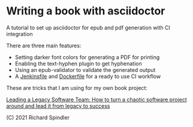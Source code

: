 # Writing a book with asciidoctor

A tutorial to set up asciidoctor for epub and pdf generation with CI integration

There are three main features:

* Setting darker font colors for generating a PDF for printing
* Enabling the text-hyphen plugin to get hyphenation
* Using an epub-validator to validate the generated output
* A [Jenkinsfile](Jenkinsfile) and [Dockerfile](Dockerfile) for a ready to use CI workflow

These are tricks that I am using for my own book project:

[Leading a Legacy Software Team: How to turn a chaotic software project around and lead
it from legacy to success](https://softwareteambook.tk/)


(C) 2021 Richard Spindler
